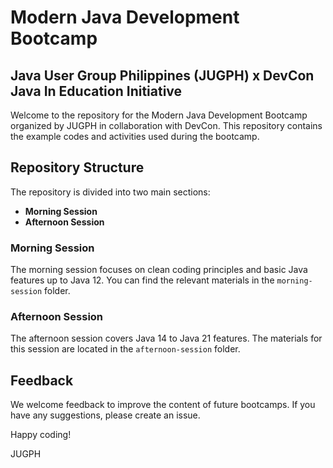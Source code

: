 # Modern Java Development Bootcamp

## Java User Group Philippines (JUGPH) x DevCon Java In Education Initiative

Welcome to the repository for the Modern Java Development Bootcamp organized by JUGPH in collaboration with DevCon. This repository contains the example codes and activities used during the bootcamp.

## Repository Structure

The repository is divided into two main sections:
- **Morning Session**
- **Afternoon Session**

### Morning Session
The morning session focuses on clean coding principles and basic Java features up to Java 12. You can find the relevant materials in the `morning-session` folder.

### Afternoon Session
The afternoon session covers Java 14 to Java 21 features. The materials for this session are located in the `afternoon-session` folder.

## Feedback

We welcome feedback to improve the content of future bootcamps. If you have any suggestions, please create an issue.

Happy coding!

JUGPH
